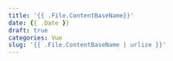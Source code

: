 ```yaml
---
title: '{{ .File.ContentBaseName}}'
date: {{ .Date }}
draft: true
categories: Vue
slug: '{{ .File.ContentBaseName | urlize }}'
---
```

